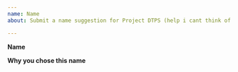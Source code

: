 ```yaml
---
name: Name
about: Submit a name suggestion for Project DTPS (help i cant think of anything)

---
```


**Name**

**Why you chose this name**
